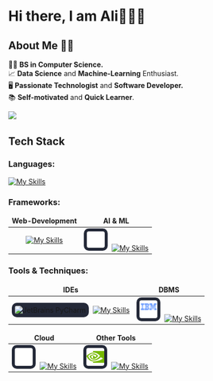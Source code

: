 # Hi there, I am Ali👋👨‍💻

## About Me 🙋‍♂️

🧑‍🎓 **BS in Computer Science.** <br>
📈 **Data Science** and **Machine-Learning** Enthusiast.<br>
🖥️ **Passionate Technologist** and **Software Developer.**<br>
📚 **Self-motivated** and **Quick Learner**.<br>

![](https://komarev.com/ghpvc/?username=AliAlmuhaysin)

## Tech Stack

### Languages:

[![My Skills](https://skillicons.dev/icons?i=py,r,php,cs,cpp,java&perline=6)]()

### Frameworks:

|Web-Development|AI & ML|
|:---:|:---:|
|[![My Skills](https://skillicons.dev/icons?i=dotnet,django,bootstrap)]()|<img id="badge" src="assets/test.svg" title="Anaconda"/> [![My Skills](https://skillicons.dev/icons?i=tensorflow,pytorch)]()|


### Tools & Techniques:

|IDEs|DBMS|
|:---:|:---:|
|<img id="badge" src="https://resources.jetbrains.com/storage/products/company/brand/logos/PyCharm_icon.png" title="JetBrains PyCharm"/> [![My Skills](https://skillicons.dev/icons?i=visualstudio,vscode&perline=3)]()|<img id="badge" src="assets/db2.svg" title="IBM DB2"/> [![My Skills](https://skillicons.dev/icons?i=mysql,postgresql&perline=3)]()|


|Cloud|Other Tools|
|:---:|:---:|
|<img id="badge" src="assets/ibmcloud.svg" title="IBM Cloud"/> [![My Skills](https://skillicons.dev/icons?i=aws,azure&perline=3)]()|<img id="badge" src="assets/nvidia.svg" title="Nvidia CUDA ToolKit"/> [![My Skills](https://skillicons.dev/icons?i=git,github&perline=3)]()|


<style>
    #badge {
        background-color: #242938;
        padding:6px;
        border-radius: 10px;
        width:36px;
        margin-right: 4px;
    }
    #user-content-badge {
        background-color: #242938 !important;
        padding:6px !important;
        border-radius: 10px !important;
        width:36px !important;
        margin-right: 4px !important;
    }
    td, th {
        border: none!important;
    }
</style>
<!--
**AliAlmuhaysin/AliAlmuhaysin** is a ✨ _special_ ✨ repository because its `README.md` (this file) appears on your GitHub profile.
##
Here are some ideas to get you started:

- 🔭 I’m currently working on ...
- 🌱 I’m currently learning ...
- 👯 I’m looking to collaborate on ...
- 🤔 I’m looking for help with ...
- 💬 Ask me about ...
- 📫 How to reach me: ...
- 😄 Pronouns: ...
- ⚡ Fun fact: ...
-->